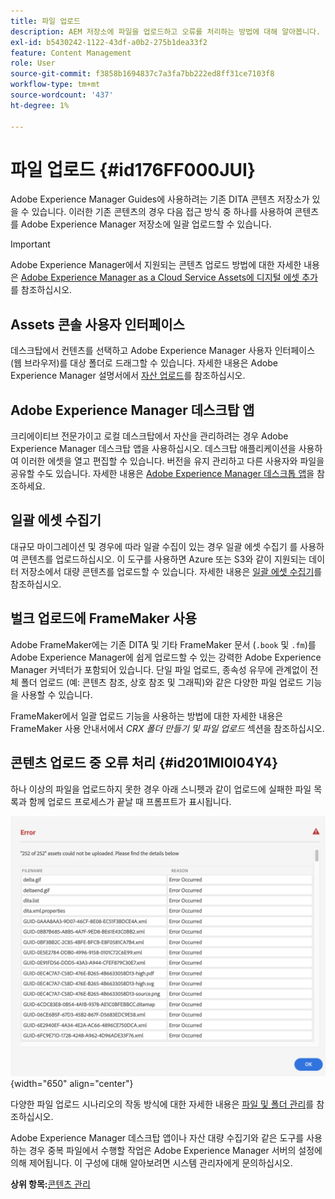 ```yaml
---
title: 파일 업로드
description: AEM 저장소에 파일을 업로드하고 오류를 처리하는 방법에 대해 알아봅니다. 에셋 콘솔 사용자 인터페이스, AEM 데스크탑 앱, 에셋 일괄 수집기를 알고 일괄 업로드에 FrameMaker을 사용합니다.
exl-id: b5430242-1122-43df-a0b2-275b1dea33f2
feature: Content Management
role: User
source-git-commit: f3858b1694837c7a3fa7bb222ed8ff31ce7103f8
workflow-type: tm+mt
source-wordcount: '437'
ht-degree: 1%

---
```


# 파일 업로드 {#id176FF000JUI}

Adobe Experience Manager Guides에 사용하려는 기존 DITA 콘텐츠 저장소가 있을 수 있습니다. 이러한 기존 콘텐츠의 경우 다음 접근 방식 중 하나를 사용하여 콘텐츠를 Adobe Experience Manager 저장소에 일괄 업로드할 수 있습니다.

>[!IMPORTANT]
>
> Adobe Experience Manager에서 지원되는 콘텐츠 업로드 방법에 대한 자세한 내용은 [Adobe Experience Manager as a Cloud Service Assets에 디지털 에셋 추가](https://experienceleague.adobe.com/docs/experience-manager-cloud-service/assets/manage/add-assets.html)를 참조하십시오.

## Assets 콘솔 사용자 인터페이스

데스크탑에서 컨텐츠를 선택하고 Adobe Experience Manager 사용자 인터페이스 \(웹 브라우저\)를 대상 폴더로 드래그할 수 있습니다. 자세한 내용은 Adobe Experience Manager 설명서에서 [자산 업로드](https://experienceleague.adobe.com/docs/experience-manager-cloud-service/assets/manage/add-assets.html#upload-assets)를 참조하십시오.

## Adobe Experience Manager 데스크탑 앱

크리에이티브 전문가이고 로컬 데스크탑에서 자산을 관리하려는 경우 Adobe Experience Manager 데스크탑 앱을 사용하십시오. 데스크탑 애플리케이션을 사용하여 이러한 에셋을 열고 편집할 수 있습니다. 버전을 유지 관리하고 다른 사용자와 파일을 공유할 수도 있습니다. 자세한 내용은 [Adobe Experience Manager 데스크톱 앱](https://experienceleague.adobe.com/docs/experience-manager-desktop-app/using/using.html)을 참조하세요.

## 일괄 에셋 수집기

대규모 마이그레이션 및 경우에 따라 일괄 수집이 있는 경우 일괄 에셋 수집기 를 사용하여 콘텐츠를 업로드하십시오. 이 도구를 사용하면 Azure 또는 S3와 같이 지원되는 데이터 저장소에서 대량 콘텐츠를 업로드할 수 있습니다. 자세한 내용은 [일괄 에셋 수집기](https://experienceleague.adobe.com/docs/experience-manager-cloud-service/assets/manage/add-assets.html?lang=en#asset-bulk-ingestor)를 참조하십시오.

## 벌크 업로드에 FrameMaker 사용

Adobe FrameMaker에는 기존 DITA 및 기타 FrameMaker 문서 \(`.book` 및 `.fm`\)를 Adobe Experience Manager에 쉽게 업로드할 수 있는 강력한 Adobe Experience Manager 커넥터가 포함되어 있습니다. 단일 파일 업로드, 종속성 유무에 관계없이 전체 폴더 업로드 \(예: 콘텐츠 참조, 상호 참조 및 그래픽\)와 같은 다양한 파일 업로드 기능을 사용할 수 있습니다.

FrameMaker에서 일괄 업로드 기능을 사용하는 방법에 대한 자세한 내용은 FrameMaker 사용 안내서에서 *CRX 폴더 만들기 및 파일 업로드* 섹션을 참조하십시오.

## 콘텐츠 업로드 중 오류 처리 {#id201MI0I04Y4}

하나 이상의 파일을 업로드하지 못한 경우 아래 스니펫과 같이 업로드에 실패한 파일 목록과 함께 업로드 프로세스가 끝날 때 프롬프트가 표시됩니다.

![](images/uuid-files-failed-to-upload_cs.png){width="650" align="center"}

다양한 파일 업로드 시나리오의 작동 방식에 대한 자세한 내용은 [파일 및 폴더 관리](authoring-file-management.md#)를 참조하십시오.

Adobe Experience Manager 데스크탑 앱이나 자산 대량 수집기와 같은 도구를 사용하는 경우 중복 파일에서 수행할 작업은 Adobe Experience Manager 서버의 설정에 의해 제어됩니다. 이 구성에 대해 알아보려면 시스템 관리자에게 문의하십시오.

**상위 항목:**&#x200B;[&#x200B;콘텐츠 관리](authoring.md)
